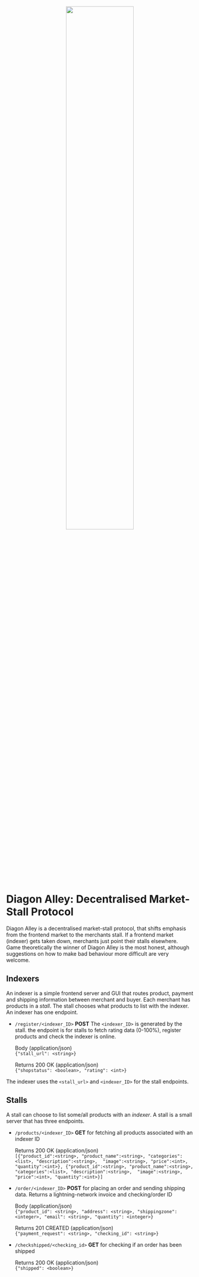  <br/>
<p align="center">
  <img src="https://i.imgur.com/SuoAxtp.png" width="60%">
</p>


# Diagon Alley: Decentralised Market-Stall Protocol
Diagon Alley is a decentralised market-stall protocol, that shifts emphasis from the frontend market to the merchants stall. If a frontend market (indexer) gets taken down, merchants just point their stalls elsewhere. Game theoretically the winner of Diagon Alley is the most honest, although suggestions on how to make bad behaviour more difficult are very welcome.

## Indexers
An indexer is a simple frontend server and GUI that routes product, payment and shipping information between merchant and buyer. Each merchant has products in a *stall*. The stall chooses what products to list with the indexer. An indexer has one endpoint.  

* `/register/<indexer_ID>` **POST** The `<indexer_ID>` is generated by the stall. the endpoint is for stalls to fetch rating data (0-100%), register products and check the indexer is online. 

  Body (application/json)<br/>
  ```{"stall_url": <string>}```
  
  Returns 200 OK (application/json)<br/>
  ```{"shopstatus": <boolean>, "rating": <int>}```
  
The indexer uses the `<stall_url>` and `<indexer_ID>` for the stall endpoints.

## Stalls
A stall can choose to list some/all products with an *indexer*. A stall is a small server that has three endpoints.

* `/products/<indexer_ID>` **GET** for fetching all products associated with an indexer ID
  
  Returns 200 OK (application/json)<br/>
  ```[{"product_id":<string>, "product_name":<string>, "categories":<list>, "description":<string>,  "image":<string>, "price":<int>, "quantity":<int>}, {"product_id":<string>, "product_name":<string>, "categories":<list>, "description":<string>,  "image":<string>, "price":<int>, "quantity":<int>}]```


* `/order/<indexer_ID>` **POST** for placing an order and sending shipping data. Returns a lightning-network invoice and checking/order ID

  Body (application/json)<br/>
  ```{"product_id": <string>, "address": <string>, "shippingzone": <integer>, "email": <string>, "quantity": <integer>}```
  
  Returns 201 CREATED (application/json)<br/>
  ```{"payment_request": <string>, "checking_id": <string>}```
  
* `/checkshipped/<checking_id>` **GET** for checking if an order has been shipped

  Returns 200 OK (application/json)<br/>
  ```{"shipped": <boolean>}```





